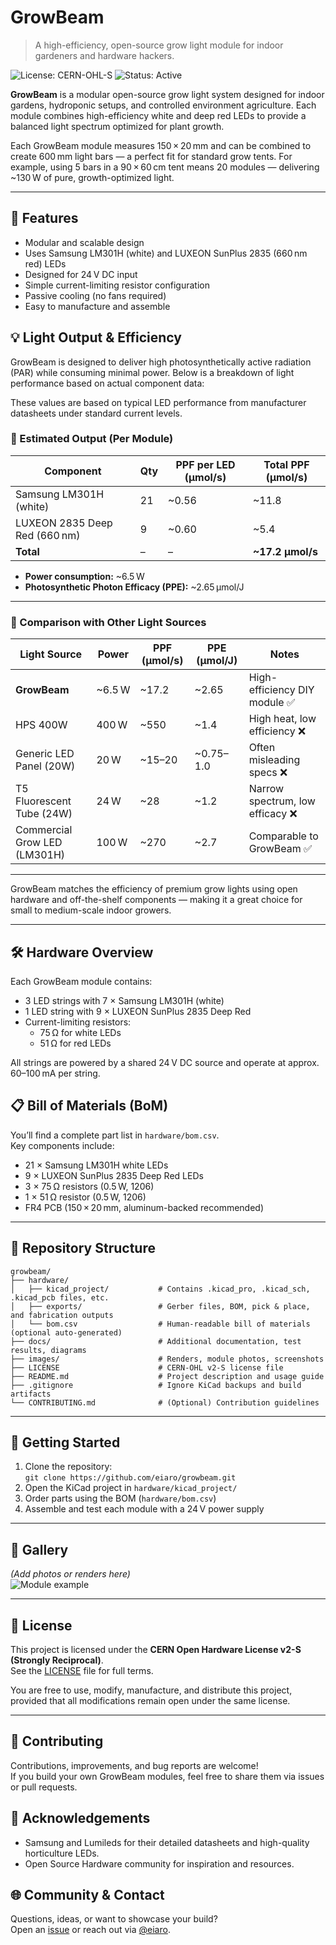 # GrowBeam

> A high-efficiency, open-source grow light module for indoor gardeners and hardware hackers.

![License: CERN-OHL-S](https://img.shields.io/badge/license-CERN--OHL--S-blue)
![Status: Active](https://img.shields.io/badge/status-active-brightgreen)

**GrowBeam** is a modular open-source grow light system designed for indoor gardens, hydroponic setups, and controlled environment agriculture. Each module combines high-efficiency white and deep red LEDs to provide a balanced light spectrum optimized for plant growth.

Each GrowBeam module measures 150 × 20 mm and can be combined to create 600 mm light bars — a perfect fit for standard grow tents. For example, using 5 bars in a 90 × 60 cm tent means 20 modules — delivering ~130 W of pure, growth-optimized light.

---

## 🌱 Features

- Modular and scalable design
- Uses Samsung LM301H (white) and LUXEON SunPlus 2835 (660 nm red) LEDs
- Designed for 24 V DC input
- Simple current-limiting resistor configuration
- Passive cooling (no fans required)
- Easy to manufacture and assemble

## 💡 Light Output & Efficiency

GrowBeam is designed to deliver high photosynthetically active radiation (PAR) while consuming minimal power. Below is a breakdown of light performance based on actual component data:

These values are based on typical LED performance from manufacturer datasheets under standard current levels.

### 🔢 Estimated Output (Per Module)

| Component                   | Qty | PPF per LED (μmol/s) | Total PPF (μmol/s) |
|----------------------------|-----|-----------------------|---------------------|
| Samsung LM301H (white)     | 21  | ~0.56                 | ~11.8               |
| LUXEON 2835 Deep Red (660 nm) | 9   | ~0.60                 | ~5.4                |
| **Total**                  | –   | –                     | **~17.2 μmol/s**    |

- **Power consumption:** ~6.5 W  
- **Photosynthetic Photon Efficacy (PPE):** ~2.65 μmol/J

---

### 🔁 Comparison with Other Light Sources

| Light Source               | Power | PPF (μmol/s) | PPE (μmol/J) | Notes                           |
|---------------------------|--------|--------------|--------------|----------------------------------|
| **GrowBeam**              | ~6.5 W | ~17.2        | ~2.65        | High-efficiency DIY module ✅     |
| HPS 400W                  | 400 W  | ~550         | ~1.4         | High heat, low efficiency ❌      |
| Generic LED Panel (20W)   | 20 W   | ~15–20       | ~0.75–1.0    | Often misleading specs ❌        |
| T5 Fluorescent Tube (24W) | 24 W   | ~28          | ~1.2         | Narrow spectrum, low efficacy ❌ |
| Commercial Grow LED (LM301H) | 100 W | ~270         | ~2.7         | Comparable to GrowBeam ✅        |

---

GrowBeam matches the efficiency of premium grow lights using open hardware and off-the-shelf components — making it a great choice for small to medium-scale indoor growers.

---

## 🛠️ Hardware Overview

Each GrowBeam module contains:
- 3 LED strings with 7 × Samsung LM301H (white)
- 1 LED string with 9 × LUXEON SunPlus 2835 Deep Red
- Current-limiting resistors:
  - 75 Ω for white LEDs
  - 51 Ω for red LEDs

All strings are powered by a shared 24 V DC source and operate at approx. 60–100 mA per string.

## 📋 Bill of Materials (BoM)

You’ll find a complete part list in `hardware/bom.csv`.  
Key components include:

- 21 × Samsung LM301H white LEDs
- 9 × LUXEON SunPlus 2835 Deep Red LEDs
- 3 × 75 Ω resistors (0.5 W, 1206)
- 1 × 51 Ω resistor (0.5 W, 1206)
- FR4 PCB (150 × 20 mm, aluminum-backed recommended)

---

## 📂 Repository Structure
```
growbeam/
├── hardware/
│   ├── kicad_project/           # Contains .kicad_pro, .kicad_sch, .kicad_pcb files, etc.
│   ├── exports/                 # Gerber files, BOM, pick & place, and fabrication outputs
│   └── bom.csv                  # Human-readable bill of materials (optional auto-generated)
├── docs/                        # Additional documentation, test results, diagrams
├── images/                      # Renders, module photos, screenshots
├── LICENSE                      # CERN-OHL v2-S license file
├── README.md                    # Project description and usage guide
├── .gitignore                   # Ignore KiCad backups and build artifacts
└── CONTRIBUTING.md              # (Optional) Contribution guidelines
```

---

## 🧪 Getting Started

1. Clone the repository:  
   `git clone https://github.com/eiaro/growbeam.git`
2. Open the KiCad project in `hardware/kicad_project/`
3. Order parts using the BOM (`hardware/bom.csv`)
4. Assemble and test each module with a 24 V power supply

---

## 📸 Gallery

*(Add photos or renders here)*  
![Module example](images/growbeam-example.jpg)

---

## 📄 License

This project is licensed under the **CERN Open Hardware License v2-S (Strongly Reciprocal)**.  
See the [LICENSE](./LICENSE) file for full terms.

You are free to use, modify, manufacture, and distribute this project, provided that all modifications remain open under the same license.

---

## 🤝 Contributing

Contributions, improvements, and bug reports are welcome!  
If you build your own GrowBeam modules, feel free to share them via issues or pull requests.

## 🙏 Acknowledgements

- Samsung and Lumileds for their detailed datasheets and high-quality horticulture LEDs.
- Open Source Hardware community for inspiration and resources.

## 🌐 Community & Contact

Questions, ideas, or want to showcase your build?  
Open an [issue](https://github.com/eiaro/growbeam/issues) or reach out via [@eiaro](https://github.com/eiaro).
